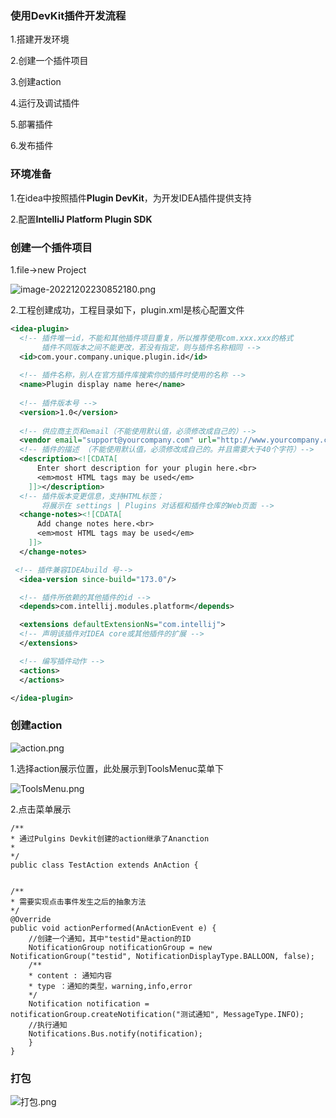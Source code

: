 
### 使用DevKit插件开发流程

1.搭建开发环境

2.创建一个插件项目

3.创建action

4.运行及调试插件

5.部署插件

6.发布插件



### 环境准备

1.在idea中按照插件**Plugin DevKit**，为开发IDEA插件提供支持

2.配置**IntelliJ Platform Plugin SDK**



### 创建一个插件项目

1.file->new Project

![image-20221202230852180.png](http://tva1.sinaimg.cn/large/0068H3kcgy1h8px5o1h2zj32x91801kx.jpg)

2.工程创建成功，工程目录如下，plugin.xml是核心配置文件

```xml
<idea-plugin>
  <!-- 插件唯一id，不能和其他插件项目重复，所以推荐使用com.xxx.xxx的格式
       插件不同版本之间不能更改，若没有指定，则与插件名称相同 -->
  <id>com.your.company.unique.plugin.id</id>
   
  <!-- 插件名称，别人在官方插件库搜索你的插件时使用的名称 -->
  <name>Plugin display name here</name>
  
  <!-- 插件版本号 -->
  <version>1.0</version>
    
  <!-- 供应商主页和email（不能使用默认值，必须修改成自己的）-->
  <vendor email="support@yourcompany.com" url="http://www.yourcompany.com">YourCompany</vendor>
  <!-- 插件的描述 （不能使用默认值，必须修改成自己的。并且需要大于40个字符）-->
  <description><![CDATA[
      Enter short description for your plugin here.<br>
      <em>most HTML tags may be used</em>
    ]]></description>
  <!-- 插件版本变更信息，支持HTML标签；
       将展示在 settings | Plugins 对话框和插件仓库的Web页面 -->
  <change-notes><![CDATA[
      Add change notes here.<br>
      <em>most HTML tags may be used</em>
    ]]>
  </change-notes>

 <!-- 插件兼容IDEAbuild 号-->
  <idea-version since-build="173.0"/>

  <!-- 插件所依赖的其他插件的id -->
  <depends>com.intellij.modules.platform</depends>

  <extensions defaultExtensionNs="com.intellij">
  <!-- 声明该插件对IDEA core或其他插件的扩展 -->
  </extensions>

  <!-- 编写插件动作 -->
  <actions>
  </actions>

</idea-plugin>
```

### 创建action

![action.png](http://tva1.sinaimg.cn/large/0068H3kcgy1h8qh55d3vbj32qa1dnkjl.jpg)

1.选择action展示位置，此处展示到ToolsMenuc菜单下

![ToolsMenu.png](http://tva1.sinaimg.cn/large/0068H3kcgy1h8qheai48fj32kg1evb29.jpg)

2.点击菜单展示

```
/**
* 通过Pulgins Devkit创建的action继承了Ananction
*
*/
public class TestAction extends AnAction {


/**
* 需要实现点击事件发生之后的抽象方法
*/
@Override
public void actionPerformed(AnActionEvent e) {
	//创建一个通知，其中"testid"是action的ID
    NotificationGroup notificationGroup = new NotificationGroup("testid", NotificationDisplayType.BALLOON, false);
    /**
    * content : 通知内容
    * type ：通知的类型，warning,info,error
    */
    Notification notification = notificationGroup.createNotification("测试通知", MessageType.INFO);
    //执行通知
    Notifications.Bus.notify(notification);
    }
}
```

### 打包

![打包.png](http://tva1.sinaimg.cn/large/0068H3kcgy1h8qhvnk6fej32or1fikjl.jpg)